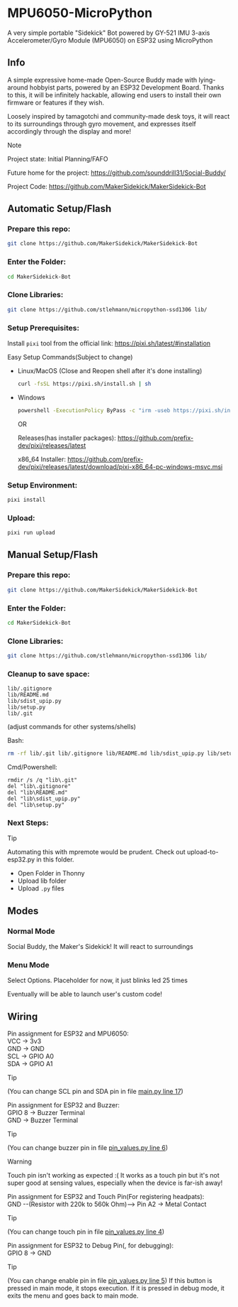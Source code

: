 # MPU6050-MicroPython
A very simple portable "Sidekick" Bot powered by GY-521 IMU 3-axis Accelerometer/Gyro Module (MPU6050) on ESP32 using MicroPython

## Info
A simple expressive home-made Open-Source Buddy made with lying-around hobbyist parts, powered by an ESP32 Development Board. Thanks to this, it will be infinitely hackable, allowing end users to install their own firmware or features if they wish.

Loosely inspired by tamagotchi and community-made desk toys, it will react to its surroundings through gyro movement, and expresses itself accordingly through the display and more!

> [!NOTE] 
> Project state: Initial Planning/FAFO

Future home for the project: https://github.com/sounddrill31/Social-Buddy/

Project Code: https://github.com/MakerSidekick/MakerSidekick-Bot


## Automatic Setup/Flash

### Prepare this repo:
```bash
git clone https://github.com/MakerSidekick/MakerSidekick-Bot
```

### Enter the Folder: 
```bash
cd MakerSidekick-Bot
```

### Clone Libraries:
```bash 
git clone https://github.com/stlehmann/micropython-ssd1306 lib/
```

### Setup Prerequisites:
Install `pixi` tool from the official link: https://pixi.sh/latest/#installation

Easy Setup Commands(Subject to change)
- Linux/MacOS (Close and Reopen shell after it's done installing)
    ```bash
    curl -fsSL https://pixi.sh/install.sh | sh
    ```
- Windows
    ```cmd
    powershell -ExecutionPolicy ByPass -c "irm -useb https://pixi.sh/install.ps1 | iex"
    ```

    OR

    Releases(has installer packages): https://github.com/prefix-dev/pixi/releases/latest

    x86_64 Installer: https://github.com/prefix-dev/pixi/releases/latest/download/pixi-x86_64-pc-windows-msvc.msi

### Setup Environment:
```bash
pixi install
```
### Upload:
```bash
pixi run upload
```

## Manual Setup/Flash

### Prepare this repo:
```bash
git clone https://github.com/MakerSidekick/MakerSidekick-Bot
```

### Enter the Folder: 
```bash
cd MakerSidekick-Bot
```

### Clone Libraries:
```bash 
git clone https://github.com/stlehmann/micropython-ssd1306 lib/
```

### Cleanup to save space: 
```
lib/.gitignore
lib/README.md
lib/sdist_upip.py
lib/setup.py
lib/.git
```

(adjust commands for other systems/shells)

Bash:
```bash 
rm -rf lib/.git lib/.gitignore lib/README.md lib/sdist_upip.py lib/setup.py
```

Cmd/Powershell: 
```
rmdir /s /q "lib\.git"
del "lib\.gitignore"
del "lib\README.md"
del "lib\sdist_upip.py"
del "lib\setup.py"
```

### Next Steps:
> [!TIP]
> Automating this with mpremote would be prudent. Check out upload-to-esp32.py in this folder.

- Open Folder in Thonny
- Upload lib folder
- Upload `.py` files

## Modes
### Normal Mode 
<!-- Attach Pic -->
Social Buddy, the Maker's Sidekick! It will react to surroundings 

### Menu Mode 
<!-- Attach Pic-->
Select Options. Placeholder for now, it just blinks led 25 times

Eventually will be able to launch user's custom code! 
<!-- ### Custom Code Mode-->


## Wiring
Pin assignment for ESP32 and MPU6050:\
VCC -> 3v3\
GND -> GND\
SCL -> GPIO A0\
SDA -> GPIO A1

> [!TIP]
> (You can change SCL pin and SDA pin in file [main.py line 17](main.py#L17))

Pin assignment for ESP32 and Buzzer:\
GPIO 8 -> Buzzer Terminal\
GND -> Buzzer Terminal
> [!TIP]
> (You can change buzzer pin in file [pin_values.py line 6](pin_values.py#L6))

> [!WARNING]
> Touch pin isn't working as expected :( 
    It works as a touch pin but it's not super good at sensing values, especially when the device is far-ish away! 

Pin assignment for ESP32 and Touch Pin(For registering headpats):\
GND --(Resistor with 220k to 560k Ohm)--> Pin A2 -> Metal Contact

> [!TIP]
> (You can change touch pin in file [pin_values.py line 4](pin_values.py#L4)) 

Pin assignment for ESP32 to Debug Pin(<!--To start code execution-->, for debugging):\
GPIO 8 -> GND
> [!TIP]
> (You can change enable pin in file [pin_values.py line 5](pin_values.py#L5))
If this button is pressed in main mode, it stops execution. If it is pressed in debug mode, it exits the menu and goes back to main mode. 